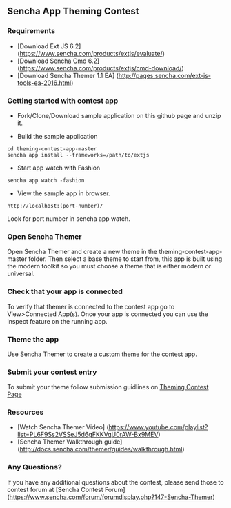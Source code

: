 ## Sencha App Theming Contest

### Requirements
* [Download Ext JS 6.2] (https://www.sencha.com/products/extjs/evaluate/)
* [Download Sencha Cmd 6.2] (https://www.sencha.com/products/extjs/cmd-download/)
* [Download Sencha Themer 1.1 EA] (http://pages.sencha.com/ext-js-tools-ea-2016.html)


### Getting started with contest app

* Fork/Clone/Download sample application on this github page and unzip it.

* Build the sample application
```
cd theming-contest-app-master
sencha app install --frameworks=/path/to/extjs
```

* Start app watch with Fashion

```
sencha app watch -fashion
```

* View the sample app in browser.
```
http://localhost:(port-number)/
```
Look for port number in sencha app watch.

### Open Sencha Themer
Open Sencha Themer and create a new theme in the theming-contest-app-master folder. Then select a base theme to start from, this app is built using the modern toolkit so you must choose a theme that is either modern or universal.

### Check that your app is connected
To verify that themer is connected to the contest app go to View>Connected App(s). Once your app is connected you can use the inspect feature on the running app.

### Theme the app
Use Sencha Themer to create a custom theme for the contest app.

### Submit your contest entry
To submit your theme follow submission guidlines on [Theming Contest Page](https://www.sencha.com/sencha-theming-contest-2016/)


### Resources
* [Watch Sencha Themer Video] (https://www.youtube.com/playlist?list=PL6F9Ss2VSSeJ5d6gFKKVqU0rAW-Bx9MEV)
* [Sencha Themer Walkthrough guide] (http://docs.sencha.com/themer/guides/walkthrough.html)

### Any Questions?
If you have any additional questions about the contest, please send those to contest forum at  [Sencha Contest Forum] (https://www.sencha.com/forum/forumdisplay.php?147-Sencha-Themer)
